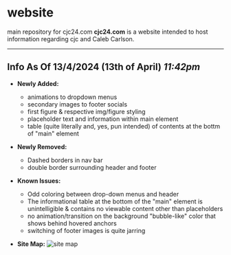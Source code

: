 # website
main repository for cjc24.com
**cjc24.com** is a website intended to host information regarding cjc and Caleb Carlson.

---
## Info As Of 13/4/2024 (13th of April) *11:42pm*

- **Newly Added:**
    - animations to dropdown menus
    - secondary images to footer socials
    - first figure & respective img/figure styling
    - placeholder text and information within main element
    - table (quite literally and, yes, pun intended) of contents at the bottm of "main" element
      
- **Newly Removed:**
    - Dashed borders in nav bar
    - double border surrounding header and footer
  
- **Known Issues:**
    - Odd coloring between drop-down menus and header
    - The informational table at the bottom of the "main" element is unintelligible & contains no viewable content other than placeholders
    - no animation/transition on the background "bubble-like" color that shows behind hovered anchors
    - switching of footer images is quite jarring

- **Site Map:** <img src='https://github.com/CJC24/website/files/14969522/cjc24.site.map.pdf' alt='site map'/>
